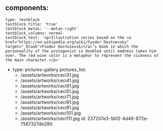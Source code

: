 components:
  -
    type: textblock
    textblock_title: 'true'
    textblock_metas: '--metas-right'
    textblock_columns: normal
    textblock_text: '<p>Illustration series based on the <a href="https://en.wikipedia.org/wiki/Fyodor_Dostoevsky" target="_blank">Fiodor Dostoïevski</a>’s book in which the personnality of the protagonist is doubled until madness takes him over. The red wine color is a metaphor to represent the sickness of the main character.</p>'
  -
    type: pictures-gallery
    pictures_list:
      - /assets/artworks/ceci31.jpg
      - /assets/artworks/ceci41.jpg
      - /assets/artworks/ceci61.jpg
      - /assets/artworks/ceci51.jpg
      - /assets/artworks/ceci71.jpg
      - /assets/artworks/ceci91.jpg
      - /assets/artworks/ceci81.jpg
      - /assets/artworks/ceci101.jpg
      - /assets/artworks/ceci111.jpg
id: 237207e3-5b12-4d46-872e-7567327de290
